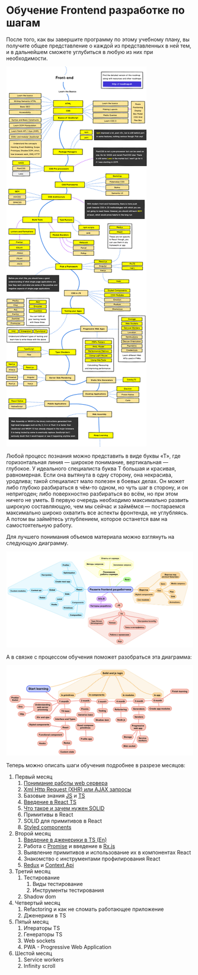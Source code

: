 
# Обучение Frontend разработке по шагам

После того, как вы завершите программу по этому учебному плану, вы получите общее представление о каждой из представленных в ней тем, и в дальнейшем сможете углубиться в любую из них при необходимости.

![alt text](images/frontend-way.png)

Любой процесс познания можно представить в виде буквы «Т», где горизонтальная линия — широкое понимание, вертикальная — глубокое. У идеального специалиста буква Т большая и красивая, равномерная. Если она вытянута в одну сторону, она некрасива, уродлива; такой специалист мало полезен в боевых делах. Он может либо глубоко разбираться в чём-то одном, но чуть шаг в сторону, и он непригоден; либо поверхностно разбираться во всём, но при этом ничего не уметь. В первую очередь необходимо максимально развить широкую составляющую, чем мы сейчас и займёмся — постараемся максимально широко охватить все аспекты фронтенда, не углубляясь. А потом вы займётесь углублением, которое останется вам на самостоятельную работу.

Для лучшего понимания объемов материала можно взглянуть на следующую диаграмму.

![alt text](images/mindmap1.jpeg)

А в связке с процессом обучения поможет разобраться эта диаграмма:

![alt text](images/mindmap2.jpeg)

Теперь можно описать шаги обучения подробнее в разрезе месяцов:

1. Первый месяц
    1. [Понимание работы web сервера](1m/web-server.md)
    2. [Xml Http Request (XHR) или AJAX запросы](1m/ajax.md)
    3. Базовые знания [JS](https://learn.javascript.ru/) и [TS](http://typescript-lang.ru/docs/)
    4. [Введение в React TS](1m/reactBeginner.md)
    5. [Что такое и зачем нужен SOLID](https://medium.com/webbdev/solid-4ffc018077da)
    6. Примитивы в React
    7. SOLID для примитивов в React
    8. [Styled components](https://www.styled-components.com/)
2. Второй месяц
    1. [Введение в дженерики в TS (En)](https://www.typescriptlang.org/docs/handbook/generics.html)
    2. Работа с [Promise](https://learn.javascript.ru/promise) и введение в [Rx.js](https://habr.com/ru/post/438642/)
    3. Выявление примитивов и использование их в компонентах React
    4. Знакомство с инструментами профилирования React
    5. [Redux](https://medium.com/devschacht/redux-step-by-step-e6c42a9b00cd) и [Context Api](https://reactjs.org/docs/context.html)
3. Третий месяц
    1. Тестирование
        1. Виды тестирование
        2. Инструменты тестирования
    2. Shadow dom
4. Четвертый месяц
    1. Refactoring и как не сломать работающее приложение
    2. Дженерики в TS
5. Пятый месяц
    1. Итераторы TS
    2. Генераторы TS
    3. Web sockets
    4. PWA - Progressive Web Application
6. Шестой месяц
    1. Service workers
    2. Infinity scroll
